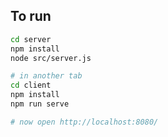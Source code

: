 ## To run

```bash
cd server
npm install
node src/server.js

# in another tab
cd client
npm install
npm run serve

# now open http://localhost:8080/
```
